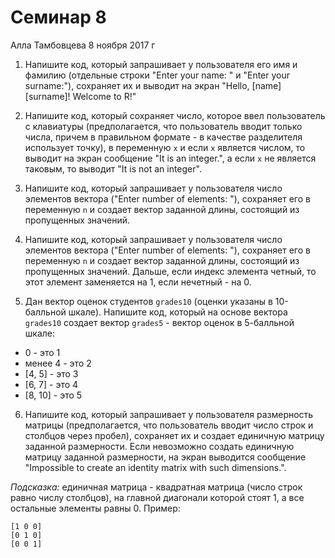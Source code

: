 Семинар 8
================
Алла Тамбовцева
8 ноября 2017 г

1. Напишите код, который запрашивает у пользователя его имя и фамилию (отдельные строки "Enter your name: " и "Enter your surname:"), сохраняет их и выводит на экран "Hello, [name] [surname]! Welcome to R!"

2. Напишите код, который сохраняет число, которое ввел пользователь с клавиатуры (предполагается, что пользователь вводит только числа, причем в правильном формате - в качестве разделителя использует точку), в переменную `x` и если `x` является числом, то выводит на экран сообщение "It is an integer.", а если `x` не является таковым, то выводит "It is not an integer".

3. Напишите код, который запрашивает у пользователя число элементов вектора ("Enter number of elements: "), сохраняет его в переменную `n` и создает вектор заданной длины, состоящий из пропущенных значений.

4. Напишите код, который запрашивает у пользователя число элементов вектора ("Enter number of elements: "), сохраняет его в переменную `n` и создает вектор заданной длины, состоящий из пропущенных значений. Дальше, если индекс элемента четный, то этот элемент заменяется на 1, если нечетный - на 0. 

5. Дан вектор оценок студентов `grades10` (оценки указаны в 10-балльной шкале). Напишите код, который на основе вектора `grades10` создает вектор `grades5` - вектор оценок в 5-балльной шкале:

* 0 - это 1
* менее 4 - это 2
* [4, 5] - это 3
* [6, 7] - это 4
* [8, 10] - это 5

6. Напишите код, который запрашивает у пользователя размерность матрицы (предполагается, что пользователь вводит число строк и столбцов через пробел), сохраняет их и создает единичную матрицу заданной размерности. Если невозможно создать единичную матрицу заданной размерности, на экран выводится сообщение "Impossible to create an identity matrix with such dimensions.". 

*Подсказка:* единичная матрица - квадратная матрица (число строк равно числу столбцов), на главной диагонали которой стоят 1, а все остальные элементы равны 0. Пример: 

```
[1 0 0]
[0 1 0]
[0 0 1]
```